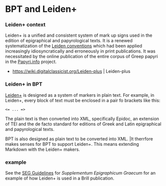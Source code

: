 # BPT and Leiden+ 

### Leiden+ context

Leiden+ is a unified and consistent system of mark up signs used in the edition of epigraphical and papyrological texts. It is a renewed systematization of the [Leiden conventions](https://en.wikipedia.org/wiki/Leiden_Conventions) which had been applied increasingly idiosyncratically and erroneously in print publications. It was necessitated by the online publication of the entire corpus of Greep papyri in the [Papyri.info](https://papyri.info/) project.

- https://wiki.digitalclassicist.org/Leiden-plus | Leiden-plus

### Leiden+ in BPT

[Leiden+](http://papyri.info/docs/leiden_plus) is designed as a system of markers in plain text. For example, in Leiden+, every block of text must be enclosed in a pair fo brackets like this:

`<= ... =>`

The plain text is then converted into XML, specifically Epidoc, an extension of TEI and the de facto standard for editions of Greek and Latin epigraphical and papyrological texts.

BPT is also designed as plain text to be converted into XML. |It therrfore makes senses for BPT to support Leiden+. This means extending Markdown with the Leiden+ makers.



### example

See the [SEG Guidelines](https://brillpublishers.gitlab.io/documentation-seg) for _Supplementum Epigraphicum Graecum_ for an example of how Leiden+ is used in a Brill publication.